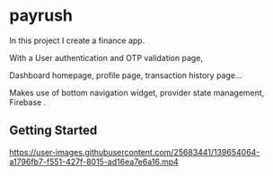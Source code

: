 # payrush

In this project I create a finance app.

With a User authentication and OTP validation page,

Dashboard homepage, profile page, transaction history page...

Makes use of bottom navigation widget, provider state management, Firebase .

## Getting Started




https://user-images.githubusercontent.com/25683441/139654064-a1796fb7-f551-427f-8015-ad16ea7e6a16.mp4

